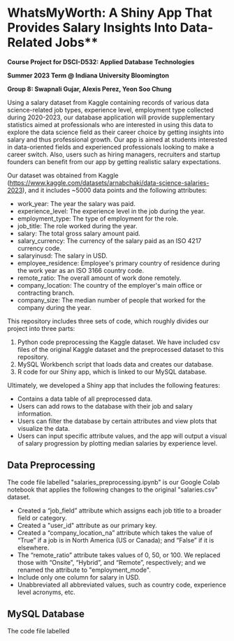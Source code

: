 # WhatsMyWorth: A Shiny App That Provides Salary Insights Into Data-Related Jobs**

**Course Project for DSCI-D532: Applied Database Technologies**

**Summer 2023 Term @ Indiana University Bloomington**

**Group 8: Swapnali Gujar, Alexis Perez, Yeon Soo Chung**

Using a salary dataset from Kaggle containing records of various data science-related job types, experience level, employment type collected during 2020-2023, our database application will provide supplementary statistics aimed at professionals who are interested in using this data to explore the data science field as their career choice by getting insights into salary and thus professional growth. Our app is aimed at students interested in data-oriented fields and experienced professionals looking to make a career switch. Also, users such as hiring managers, recruiters and startup founders can benefit from our app by getting realistic salary expectations.

Our dataset was obtained from Kaggle (https://www.kaggle.com/datasets/arnabchaki/data-science-salaries-2023), and it includes ~5000 data points and the following attributes:

+ work_year: The year the salary was paid.
+ experience_level: The experience level in the job during the year.
+ employment_type: The type of employment for the role.
+ job_title: The role worked during the year.
+ salary: The total gross salary amount paid.
+ salary_currency: The currency of the salary paid as an ISO 4217 currency code.
+ salaryinusd: The salary in USD.
+ employee_residence: Employee's primary country of residence during the work year as an ISO 3166 country code.
+ remote_ratio: The overall amount of work done remotely.
+ company_location: The country of the employer's main office or contracting branch.
+ company_size: The median number of people that worked for the company during the year.

This repository includes three sets of code, which roughly divides our project into three parts:

1. Python code preprocessing the Kaggle dataset. We have included csv files of the original Kaggle dataset and the preprocessed dataset to this repository.
2. MySQL Workbench script that loads data and creates our database.
3. R code for our Shiny app, which is linked to our MySQL database.

Ultimately, we developed a Shiny app that includes the following features:

+ Contains a data table of all preprocessed data.
+ Users can add rows to the database with their job and salary information.
+ Users can filter the database by certain attributes and view plots that visualize the data.
+ Users can input specific attribute values, and the app will output a visual of salary progression by plotting median salaries by experience level.


## Data Preprocessing
The code file labelled "salaries_preprocessing.ipynb" is our Google Colab notebook that applies the following changes to the original "salaries.csv" dataset.

+ Created a “job_field” attribute which assigns each job title to a broader field or category.
+ Created a "user_id" attribute as our primary key.
+ Created a “company_location_na” attribute which takes the value of “True” if a job is in North America (US or Canada); and “False” if it is elsewhere.
+ The “remote_ratio” attribute takes values of 0, 50, or 100. We replaced those with “Onsite”, “Hybrid”, and “Remote”, respectively; and we renamed the attribute to "employment_mode".
+ Include only one column for salary in USD.
+ Unabbreviated all abbreviated values, such as country code, experience level acronyms, etc.


## MySQL Database
The code file labelled 











